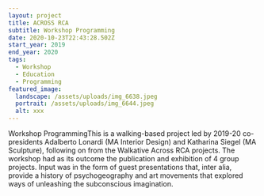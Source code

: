 ```yaml
---
layout: project
title: ACROSS RCA
subtitle: Workshop Programming
date: 2020-10-23T22:43:28.502Z
start_year: 2019
end_year: 2020
tags:
  - Workshop
  - Education
  - Programming
featured_image:
  landscape: /assets/uploads/img_6638.jpeg
  portrait: /assets/uploads/img_6644.jpeg
  alt: xxx
---
```

Workshop ProgrammingThis is a walking-based project led by 2019-20 co-presidents Adalberto Lonardi (MA Interior Design) and Katharina Siegel (MA Sculpture), following on from the Walkative Across RCA projects. The workshop had as its outcome the publication and exhibition of 4 group projects. Input was in the form of guest presentations that, inter alia, provide a history of psychogeography and art movements that explored ways of unleashing the subconscious imagination.